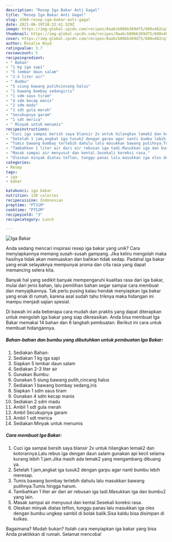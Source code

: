 ```yaml
---
description: "Resep Iga Bakar Anti Gagal"
title: "Resep Iga Bakar Anti Gagal"
slug: 4368-resep-iga-bakar-anti-gagal
date: 2021-06-19T10:32:41.529Z
image: https://img-global.cpcdn.com/recipes/8aabcb09bb369d75/680x482cq70/iga-bakar-foto-resep-utama.jpg
thumbnail: https://img-global.cpcdn.com/recipes/8aabcb09bb369d75/680x482cq70/iga-bakar-foto-resep-utama.jpg
cover: https://img-global.cpcdn.com/recipes/8aabcb09bb369d75/680x482cq70/iga-bakar-foto-resep-utama.jpg
author: Rosalie Boyd
ratingvalue: 3.7
reviewcount: 5
recipeingredient:
- " Bahan"
- "1 kg iga sapi"
- "5 lembar daun salam"
- "2-3 liter air"
- " Bumbu"
- "5 siung bawang putihcincang halus"
- "1 bawang bombay sedangiris"
- "1 sdm saus tiram"
- "4 sdm kecap manis"
- "2 sdm madu"
- "1 sdt gula merah"
- "Secukupnya garam"
- "1 sdt merica"
- " Minyak untuk menumis"
recipeinstructions:
- "Cuci iga sampai bersih saya blansir 2x untuk hilangkan lemak2 dan kotorannya.Lalu rebus iga dengan daun salam gunakan api kecil selama kurang lebih 1 jam.Jika masih ada lemak2 yang mengambang dibuang ya."
- "Setelah 1 jam,angkat iga tusuk2 dengan garpu agar nanti bumbu lebih meresap."
- "Tumis bawang bombay terlebih dahulu lalu masukkan bawang putihnya.Tumis hingga harum."
- "Tambahkan 1 liter air dari air rebusan iga tadi.Masukkan iga dan bumbu2 yang lain."
- "Masak sampai air menyusut dan kental.Sesekali koreksi rasa."
- "Oleskan minyak diatas teflon, tunggu panas lalu masukkan iga oles dengan bumbu ungkep sambil di bolak balik.Sisa kaldu bisa disimpan di kulkas."
categories:
- Resep
tags:
- iga
- bakar

katakunci: iga bakar 
nutrition: 130 calories
recipecuisine: Indonesian
preptime: "PT31M"
cooktime: "PT52M"
recipeyield: "3"
recipecategory: Lunch

---
```



![Iga Bakar](https://img-global.cpcdn.com/recipes/8aabcb09bb369d75/680x482cq70/iga-bakar-foto-resep-utama.jpg)

Anda sedang mencari inspirasi resep iga bakar yang unik? Cara menyiapkannya memang susah-susah gampang. Jika keliru mengolah maka hasilnya tidak akan memuaskan dan bahkan tidak sedap. Padahal iga bakar yang enak selayaknya mempunyai aroma dan cita rasa yang dapat memancing selera kita.



Banyak hal yang sedikit banyak mempengaruhi kualitas rasa dari iga bakar, mulai dari jenis bahan, lalu pemilihan bahan segar sampai cara membuat dan menyajikannya. Tak perlu pusing kalau hendak menyiapkan iga bakar yang enak di rumah, karena asal sudah tahu triknya maka hidangan ini mampu menjadi sajian spesial.


Di bawah ini ada beberapa cara mudah dan praktis yang dapat diterapkan untuk mengolah iga bakar yang siap dikreasikan. Anda bisa membuat Iga Bakar memakai 14 bahan dan 6 langkah pembuatan. Berikut ini cara untuk membuat hidangannya.

<!--inarticleads1-->

##### Bahan-bahan dan bumbu yang dibutuhkan untuk pembuatan Iga Bakar:

1. Sediakan  Bahan:
1. Sediakan 1 kg iga sapi
1. Siapkan 5 lembar daun salam
1. Sediakan 2-3 liter air
1. Gunakan  Bumbu:
1. Gunakan 5 siung bawang putih,cincang halus
1. Sediakan 1 bawang bombay sedang,iris
1. Siapkan 1 sdm saus tiram
1. Gunakan 4 sdm kecap manis
1. Sediakan 2 sdm madu
1. Ambil 1 sdt gula merah
1. Ambil Secukupnya garam
1. Ambil 1 sdt merica
1. Sediakan  Minyak untuk menumis




<!--inarticleads2-->

##### Cara membuat Iga Bakar:

1. Cuci iga sampai bersih saya blansir 2x untuk hilangkan lemak2 dan kotorannya.Lalu rebus iga dengan daun salam gunakan api kecil selama kurang lebih 1 jam.Jika masih ada lemak2 yang mengambang dibuang ya.
1. Setelah 1 jam,angkat iga tusuk2 dengan garpu agar nanti bumbu lebih meresap.
1. Tumis bawang bombay terlebih dahulu lalu masukkan bawang putihnya.Tumis hingga harum.
1. Tambahkan 1 liter air dari air rebusan iga tadi.Masukkan iga dan bumbu2 yang lain.
1. Masak sampai air menyusut dan kental.Sesekali koreksi rasa.
1. Oleskan minyak diatas teflon, tunggu panas lalu masukkan iga oles dengan bumbu ungkep sambil di bolak balik.Sisa kaldu bisa disimpan di kulkas.




Bagaimana? Mudah bukan? Itulah cara menyiapkan iga bakar yang bisa Anda praktikkan di rumah. Selamat mencoba!
